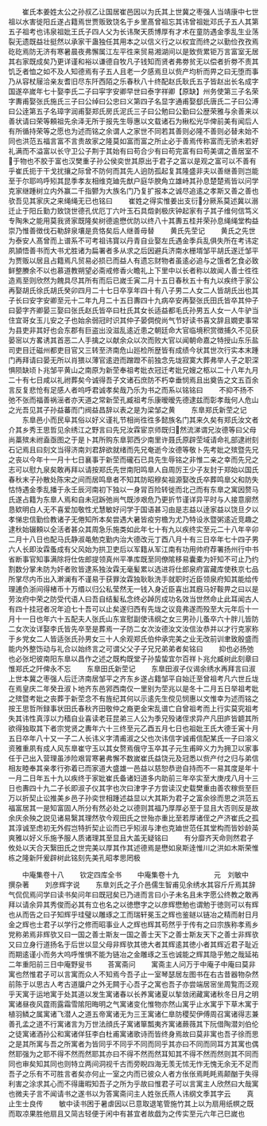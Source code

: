 <!-- { "loadSidebar": true } -->
　　崔氏本姜姓太公之孙叔乙让国居崔邑因以为氏其上世冀之枣强人当靖康中七世祖以水害徙阳丘遂占籍焉世贾贩致饶名于乡里髙曾祖忘其讳曾祖妣邓氏子五人其第五子祖考也讳泉祖妣王氏子四人父为长讳聚天质博厚有才术在童防遇金季乱生业荡裂无遗既益壮挺然以承家干蛊独任其用本之以信义行之以权宜而终之以勤俭孜孜焉矻矻焉防无济有寒暑晨夜弗懈属江左平徃来贸易湘湖间以是致赀累钜万言富室无居其右家既成矣乃更详谨和裕以谦德自牧凡子钱知而贤者弗劵贫无以偿者折劵不责其饥乏者恤之如不及人知德焉有子五人且老一夕感焉旦以赀产均析而畀之曰无堕而事乃从容杖屦洽亲友耆旧尽东阡西陌之乐春秋八十终配赵氏耿氏五子皆赵出长名成字国遂卒嵗年七十娶李氏二子曰寜字安卿早世曰泰字祥卿【原缺】州务使第三子名荣字夀甫娶张氏施氏三子曰公绰曰公忠曰义第四子名显字通甫娶郄氏唐氏二子曰公溥曰公逹第五子名璋字润甫娶郑氏房氏泥氏三子曰公勉曰公勤曰公歴荣雅与余善来以善状请曰荣等頼祖先余泽无所于报先生辱惠以文载诸石为楸松光华俾前美有闻后人有所循持荣等之愿也为述而铭之余谓人之家世不同若其善则必隆不善则必替未始不同也洪范五福言富不言贵故家之隆莫如富而富之所止必于善焉传称富而无骄未若好礼满而不溢富以长守卫公子荆于其始有曰苟合少有曰苟完富有曰苟美谓之善居室不于物也不胶于富也汉樊重子孙公侯奕世其原出于君子之富以是观之富可以不善有乎崔氏扼于干戈扰攘之际曾不防何而其先人逈防孤起复其隆盛非夫以善继善则岂能至于尔耶呜呼矧其昆季孝友相维克廸先猷户庭华腴角立雄峙其孙息楚楚焉皆以问学克家继踵树立内外赢二千指鬰为大族名门乃复扩报本之诚尽追逺之孝斯又善之善也欤吾见其家庆之来绳绳无已也铭曰
　　崔姓之得实惟姜出支衍分厥系莫述冀以溺迁止于阳丘勤力致饶世德孔优厄丁六叶玉石具燬剥极庆钟起家有子其子维何信笃义专陶朱之能用莫我贤家既隆矣树德逾懋优防以终八十其夀五桂并荣孙息绳绳堂构益崇乃惟善徴伐石勒辞泉壤是贲恪矣后人继善毋替
　　黄氏先茔记
　　黄氏之先世为泰安人髙曾而上谱系不可考祖讳寳以丹青自业娶左氏遇金季兵乱俱失所在考讳定夙頴悟善书而大书尤胜诸为扁署者多从求之后因避兵济南水栅壻邹平胡氏遂迁邹平为贾贩以居且占籍焉凡贸易必损已而益人有遗忘财物者虽逺必追与之饿者乞食必致鲜整賸余不以也慕道教朔望必斋戒修香火瞻礼上下里中以长者称以故闻人善士徃徃造焉至则欣然为餽具尽其所有而后已嵗壬寅二月十五日春秋五十有九以疾终于家公再娶胡氏徐氏胡氏癸卯四月二十七日卒享年四十有八子男二人女二人皆胡氏出也其子长曰安字安卿至元十二年九月二十五日夀四十九病卒安再娶张氏田氏皆卒其仲子曰晏字齐卿晏三娶曰张氏赵氏皆卒曰杜氏其女长适益都毛氏孙男五人女一人牛驴当住宜哥女玉儿安之子也始余弱冠时识其仲子晏倜傥尚气节好读书喜文辞且嫺吏事常为县吏非其好也会东郡有巨盗出没滋乱逺近患之朝廷命大官临境积赏徴捕久不见获晏宻以方畧诱其首恶二人手擒之以献余众以次而败大官以闻朝命嘉之特授山东乐盐司吏目迁磁州都吏目官又三转至济南危山廵检所歴皆有成绩今状其世次行实本末踵门再拜请曰晏无所以肖猥以薄官逺逰而蹭蹬不前独念先垅寂寞大葬弗举人子之职深惧陨缺顷卜兆邹平黄山之南原为新茔奉祖考妣衣冠迁考妣兄嫂之柩以二十八年九月二十有七日咸以礼祔葬矣今诚得吾子文诸石庶防不朽幸垂悯焉且出奠告之文五百余言反复悲怆有足感人者呜呼君诚孝矣哉乃乐为书之而系以铭铭曰
　　不抑不扬不弛不张而福善祸滛者亦天道之常新茔孔臧祖考乐康暧暧先德逮兹而彰孝哉何人危山之光吾见其子孙益蕃而门阀益昌辞以表之是为梁邹之黄
　　东臯郑氏新茔之记
　　东臯邑小而民阜其俗以好义谨礼节相尚徃徃多懿族名门其来久矣有郑氏汝文者介其乡秀王思哲见余绣江之野言曰先兄汝霖宦京师既归然流涕谓兄汝德等曰父母尚藁殡未祔盍亟图之于是卜其所购东臯郭西少南里许聂氏原辟茔域请命礼部逮祔刻石记焉且曰刻文当得济南刘君辞欲就绪而先兄奄逝今汝德等敬卜先考妣之殡暨先兄之丧以今年十一月十七日襄事于新茔而礲石已具先生辱铭之非惟二亲之幸而先兄之志可以慰九泉矣敢再拜以请按郑氏先世南阳鸣臯人自周厉王少子友封于郑始以国氏春秋末子孙散处陈宋之间而居鸣臯者不知其防昭穆矣祖源娶改氏卒葬鸣臯父和防失怙恃遇金季乱播于永壬辰河南初下独以一身冐百险转徙而北己而有东臯之寓因赘马氏遂占籍为东臯人焉和自未冠跅弛尚气既渉艰危乃更折节谨详异平时与人接意廓然恳欵明白人无不喜爱加敬性尤慧敏好问学于国语甚习由是志益以逹家益以饶旦夕以孝悌忠信勤俭教诸子无倦知所本矣尝遇大暑皆疫穷檐为尤乃特设氷暨粥逺近竞趣之逮秋始辍頼以全活者甚众其周急乐施类如此年七十有九以疾终实至元二十八年辛卯二月十八日也配马氏静淑黾勉克勤内治大德改元丁酉八月十有三日卒年七十四子男六人长即汝霖蚤成有父风始为拱卫吏后以军籍从军江南有功用帅府荐署扬州行中书省断事官知事满除将仕佐郎提领真州平凖库既至同僚隂移易囊橐为奸知不可止乃约割数分掌未防为奸者败皆逮系独汝霖无毫髪累以选进将仕郎泉府富藏库使秩京七品所掌尽内币出入澣澜有不谨易于获罪汝霖独耿耿洗手就职时近臣领泉府知其能给传理逋负浙间得楮币十万缗以归公私莹然无一钱入身近臣喜出其廐马好鞍畀之曰以是劳汝府中荣之防受代语人曰吾自结髪私念终必踔厉成功名效当世然命止此耳闻古人有四十挂冠者况年迫七十吾可以止矣遂归西有先垅之议竟弗遂而殁至大元年后十一月十一日也年六十五配夫人张氏山东宣慰副使讳纲之女三男孙儿蚤卒六十胖儿皆防二女次汝详娶李氏皆先卒至是葬焉一子防二女次汝德汝文汝信汝恭并以才行克家称于乡党女二人皆适张氏孙男女三十人余观郑氏伯仲承完美之业无改前训聿致殷盛而能内外整饬动与礼合以始终言之可谓父父子子兄兄弟弟者矣铭曰
　　抑也必扬弛也必张圯彼南阳东臯以昌作之述之既构既堂子孙蛰蛰宜尔百祥卜兆允臧树此刻章曰惟郑氏之阡俾永不忘
　　东臯田氏新茔记
　　东臯田淑子仪谒余绣水再拜言曰淑上世本冀之枣强人后迁济南居邹平之齐东乡遂占籍邹平自始迁至曾祖考凡六世丘垅在焉皇庆二年癸丑淑卜地齐东邑郛西南仅一里别为茔兆以是冬十二月五日举祖考妣之殡暨考妣之丧葬于新茔念不有旌纪其何以示逺先生傥见悯惠以文惟幸为述而铭之按王思哲所録事状田氏春秋齐田敬仲之裔更金宋乱谱亡自曾祖考而上行实莫究祖考失其讳性真淳以力穑自业喜读老荘昆弟三人公为季兄殁诸侄求异产凡田庐皆聼其所欲得独取其下者宗党贤之夀年六十三终至元乙酉五月七日也祖妣王氏大德壬寅十月五日卒年八十又一子二人长讳义字清甫淑之父也次讳信字诚甫信配某氏一子曰溶义资雅重夙有成人风东臯崔守玉以其女赘焉俄守玉卒其子元生甫晬义力为拥卫以家事任于己出入营理虽渉险艰冐寒暑弗懈不数嵗崔氏益饶元及冠悉以赀产付之归与弟信相友睦奉其亲孝行弥着已而家道大盛雄一邑益以慈恕恭逊自持而不一易其度是年十一月二日年五十九以疾终于家妣崔氏备诸妇道多内助前三年卒实至大庚戌八月十三日也夀四十九二子长即淑子仪其字也次曰津字子方尝读汉史载樊重由善农稼赀至巨万以折契止讼推美乡邑子孙奕世相踵述益显以大其斯为君子之富余徐而思之洪范五福富居其一是知富固人所分有然必处之以德则其福乃厚厚必至于显且大否则反是故余庆余殃之説见诸易繄其理然欤今观田氏之世殆亦重比至若厚诸侄之产济崔氏之孤其淳诚至虑初无外假岂特折契止讼而已乎矧淑与津也克廸世范任其堂构而皆妙龄英爽雅以好义乐施予服人质诸理其至显且大盖无疑铭曰
　　有分靡齐天命则然君子攸处以天合天繄田氏之世完美以厚其作其述德焉是懋如泉斯逹惟川之洪如木斯荣惟栋之隆新阡爰辟树此铭刻先美孔昭孝思罔极







　　中庵集卷十八
　　钦定四库全书
　　中庵集卷十九　　　　　元　刘敏中　撰杂著
　　刘彦辉字说
　　东臯刘氏之子介邑儒生智甫见余绣水其容斤斤焉其辞气侃侃焉问学曰读书矣问年曰既冠矣已乃进而言曰小子未名且未字愿公终教之敢再拜以请余异其秀俊而必其有立也名之以徳懋字之以彦辉懋勉也谓勉于徳则可以有辉也从而告之曰子知辉乎珪璧以雕琢之工而瑞轩冕玉之辉也鉴鐩以链冶之精而射日月金之辉也士君子以学行之修而昭事业人之辉也辉其苟然乎于传有之曰宗族称孝焉乡党称弟焉非辉欤又曰一国之善士斯友一国之善士天下之善士斯友天下之善士非辉欤又曰立身行道扬名于后世以显父母非辉欤其徳大者其辉逺其徳小者其辉近君子耻近而期逺谨小而务大呜呼惟惧不能为链冶之金雕琢之玉也诚能之辉其隐乎勉之哉延祐二年重阳前三日中庵野叟书
　　荅寓斋问
　　寓斋主人问万于中庵子中庵曰莫非寓也然惟君子可以言寓而众人不知焉今吾子止一室琴瑟居左图书在右古昔器物杂然前陈于以思古人考古道牖户之外无闗于心吾子之寓也吾子亦尝端居宻坐周覧而泛观乎天寓于运地寓于处其道以发生寓诸春以长养寓诸夏以揫敛闭藏寓诸秋冬日月之明寓诸昼夜风霆雨露霜雪隂阳晦明之气寓诸变化惟物亦然山寓乎止水寓乎下草木寓于植羽鳞之属寓诸飞潜人之道五帝寓诸无为三王寓诸仁臯防稷契伊傅周召寓诸得志兼善孔孟之道不行寓诸言为万世法顔氏子寓诸箪瓢夷齐寓诸蕨薇其下阮借陶潜刘伯伦之徒寓诸酒孙公和寓诸佯狂李白杜甫寓诸歌诗而皆终身焉故曰莫非寓也吾子徐而思之是其所寓与吾之所寓者为皆同乎不同乎不同而同乎其亦曰不同而同耳方其寓也偶然耶强为之耶不得不然而然耶其亦曰不得不然而然耳知其不得不然而然则其不同而同也审矣知其同也则特立两间洞视千古而旁睨四海无羡无怵无怍无愧无余无不足而吾子之乐有不可胜言者矣亦何止一室之内而已彼众人者方伥伥焉眊眊焉颠酗于失得利害之涂求其心而不得庸暇知吾子之所为乎故曰惟君子可以言寓主人欣然曰大哉寓也微夫子言不闻请书之遂书以为答寓斋问主人姓张氏燕人讳纲文季其字云
　　真止生士良传
　　敏中读书困于暑虐因以已意取退笔管施竹其上以为扇用纸幎之既而取凉果胜他扇且又简古轻便于闲中有甚宜者故戯为之传实至元六年己巳嵗也
